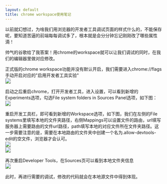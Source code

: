 ```yaml
---
layout: default
title: chrome workspace使用笔记
---
```


以前就幻想过，为啥我们用浏览器的开发者工具调试页面的样式什么的，不能保存呢，要知道苦逼的前端每每调试多了，根本就是会分分钟忘记刚刚改了哪些属性滴！


帅气的谷歌给了我答案！用chrome的workspace就可以让我们调试的同时，<!-- more -->在我们的编辑器里做对应修改。  

正式版的chrome workspace功能并没有默认开启，我们需要进入chrome://flags手动开启对应的"启用开发者工具实验"  
<img style="border:1px solid #ccc;" src = "http://lixiaochou077.github.io/images/ws1.png" /> 
 
启动之后重启chrome，打开开发者工具，进入设置，可以看到新增的Experiments选项，勾选File system folders in Sources Panel选项，如下图：  
<img style="border:1px solid #ccc;" src = "http://lixiaochou077.github.io/images/ws2.png" />  

重启开发工具栏，即可看到新增的Workspace选项，如下图，我们在左侧的File systems里填写本地的文件夹路径，右侧Mappings可以设置文件的路由，url填写服务器上需要路由的文件url路径，path填写本地的对应文件所在文件夹路径。这一步需要注意的是，需要在本地路由的文件夹中创建一个名为.allow-devtools-edit的空文件，浏览器才会认可。  
<img style="border:1px solid #ccc;" src = "http://lixiaochou077.github.io/images/ws3.png" />   
<img style="border:1px solid #ccc;" src = "http://lixiaochou077.github.io/images/ws4.png" />  

再次重启Developer Tools，在Sources页可以看到本地文件夹信息  
<img style="border:1px solid #ccc;" src = "http://lixiaochou077.github.io/images/ws5.png" />  

此时，再进行需要的调试，修改的代码就会在本地源文件中得到体现。
